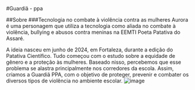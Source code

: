 #Guardiã - ppa

##Sobre
###Tecnologia no combate à violência contra as mulheres
Aurora é uma personagem que utiliza a tecnologia como aliada no combate à violência, bullying e abusos contra meninas na EEMTI Poeta Patativa do Assaré.

A ideia nasceu em junho de 2024, em Fortaleza, durante a edição do Patativa Científico. Tudo começou com o estudo sobre a equidade de gênero e a proteção às mulheres. Baseado nisso, percebemos que esse problema se alastra principalmente nos corredores da escola. Assim, criamos a Guardiã PPA, com o objetivo de proteger, prevenir e combater os diversos tipos de violência no ambiente escolar.
![image](https://github.com/user-attachments/assets/8e7ffb04-e280-4b0c-87a5-5cf5907d7725)
